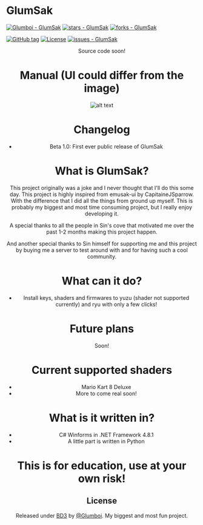 # GlumSak

[![Glumboi - GlumSak](https://img.shields.io/static/v1?label=Glumboi&message=GlumSak&color=blue&logo=github)](https://github.com/Glumboi/GlumSak "Go to GitHub repo")
[![stars - GlumSak](https://img.shields.io/github/stars/Glumboi/GlumSak?style=social)](https://github.com/Glumboi/GlumSak)
[![forks - GlumSak](https://img.shields.io/github/forks/Glumboi/GlumSak?style=social)](https://github.com/Glumboi/GlumSak)


[![GitHub tag](https://img.shields.io/github/tag/Glumboi/GlumSak?include_prereleases=&sort=semver&color=blue)](https://github.com/Glumboi/GlumSak/releases/)
[![License](https://img.shields.io/badge/License-BD3-blue)](#license)
[![issues - GlumSak](https://img.shields.io/github/issues/Glumboi/GlumSak)](https://github.com/Glumboi/GlumSak/issues)


<div align="center">

Source code soon!

# Manual (UI could differ from the image)
  ![alt text](https://i.imgur.com/0C5dTRA.png)
  
# Changelog
  - Beta 1.0:
    First ever public release of GlumSak
    
# What is GlumSak?
This project originally was a joke and I never thought that I'll do this some day.
This project is highly inspired from emusak-ui  by CapitaineJSparrow. With the difference 
that I did all the things from ground up myself. This is probably my biggest and most 
time consuming project, but I really enjoy developing it. 

A special thanks to all the people in Sin's cove that motivated me over the past 1-2 months 
making this project happen.

And another special thanks to Sin himself for supporting me and this project
by buying me a server to test around with and for having such a cool community.
  
# What can it do?
  - Install keys, shaders and firmwares to yuzu (shader not supported currently) and ryu with only a few clicks!
  
# Future plans
  Soon!
  
# Current supported shaders
  - Mario Kart 8 Deluxe
  - More to come real soon!
  
# What is it written in?
  - C# Winforms in .NET Framework 4.8.1
  - A little part is written in Python
  
  
# This is for education, use at your own risk!
  
## License

Released under [BD3](/LICENSE) by [@Glumboi](https://github.com/Glumboi).
My biggest and most fun project. 
